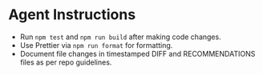 # Agent Instructions

- Run `npm test` and `npm run build` after making code changes.
- Use Prettier via `npm run format` for formatting.
- Document file changes in timestamped DIFF and RECOMMENDATIONS files as per repo guidelines.
